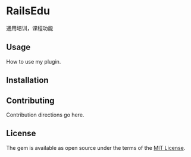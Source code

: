 # RailsEdu
通用培训，课程功能

## Usage
How to use my plugin.

## Installation


## Contributing
Contribution directions go here.

## License
The gem is available as open source under the terms of the [MIT License](https://opensource.org/licenses/MIT).
